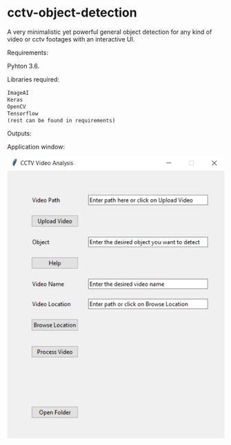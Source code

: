 # cctv-object-detection
A very minimalistic yet powerful general object detection for any kind of video or cctv footages with an interactive UI.

Requirements:

  Pyhton 3.6.

  Libraries required:
  
    ImageAI
    Keras
    OpenCV
    Tensorflow
    (rest can be found in requirements)

Outputs:

Application window:

![GitHub Logo](/app_window.png)

